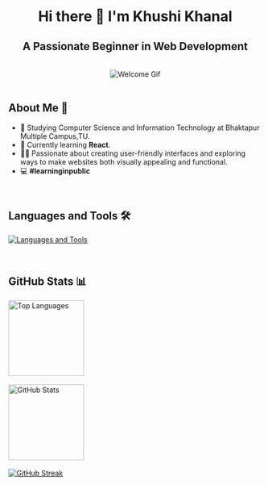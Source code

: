<h1 align="center">Hi there 👋 I'm Khushi Khanal </h1>

<h2 align="center">A Passionate Beginner in Web Development</h2>
<br>

<div align="center">
  <img src="https://user-images.githubusercontent.com/74038190/213760705-0d5bf320-4f43-4352-b74b-0889ae726bf7.gif" alt="Welcome Gif" />
</div>

<br>
<h2>About Me 📝</h2>
<ul>
  <li>🏫 Studying Computer Science and Information Technology at Bhaktapur Multiple Campus,TU.</li>
  <li>🌱 Currently learning <b>React</b>.</li>
  <li>🏃‍♀️ Passionate about creating user-friendly interfaces and exploring ways to make websites both visually appealing and functional.</li>
  <li>💻 <b>#learninginpublic</b></li>
</ul>

<br>

<h2>Languages and Tools 🛠️</h2>
<p align="left">
  <a href="https://skillicons.dev">
    <img src="https://skillicons.dev/icons?i=vscode,c,cpp,html,css,js,git,github,figma,tailwind,react,redux,mysql,appwrite" alt="Languages and Tools" />
  </a>
</p>

<br>

<h2>GitHub Stats 📊</h2>
<div align="left">
  <img src="https://github-readme-stats.vercel.app/api/top-langs?username=khushikhanal4&locale=en&hide_title=true&layout=compact&card_width=320&langs_count=7&theme=radical&hide_border=true&order=2" height="150" alt="Top Languages" />
  <br><br>
  <img src="https://github-readme-stats.vercel.app/api?username=khushikhanal4&hide_title=true&hide_rank=false&show_icons=true&include_all_commits=true&count_private=true&disable_animations=false&theme=radical&locale=en&hide_border=true&order=1" height="150" alt="GitHub Stats" />
  <br><br>
 <a href="https://git.io/streak-stats">
  <img src="https://streak-stats.demolab.com/?user=KhushiKhanal4&theme=radical&hide_border=true" alt="GitHub Streak" />
</a>

</div>
